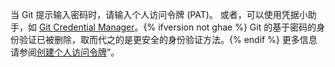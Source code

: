 当 Git 提示输入密码时，请输入个人访问令牌 (PAT)。 或者，可以使用凭据小助手，如 [Git Credential Manager](https://github.com/GitCredentialManager/git-credential-manager/blob/main/README.md)。{% ifversion not ghae %} Git 的基于密码的身份验证已被删除，取而代之的是更安全的身份验证方法。{% endif %} 更多信息请参阅[创建个人访问令牌](/github/authenticating-to-github/creating-a-personal-access-token)”。 
